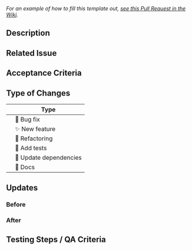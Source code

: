 _For an example of how to fill this template out, [see this Pull Request in the Wiki](https://github.com/YurisCodingClub/DevCV/wiki/How-to-create-a-pull-request)._

## Description

<!-- What does this code change? Why did I choose this approach? Did I learn anything worth sharing? Reminder: This will be a publicly facing representation of your work (READ: help you land that sweet dev gig). -->

## Related Issue

<!-- If you write "closes" followed by the Github issue number, it will automatically close the issue for you when the PR merges -->

## Acceptance Criteria

<!-- Include AC from the Github issue -->

## Type of Changes

<!-- Add another type if needed and put an `✓` for the applicable box: -->

|     | Type                       |
| --- | -------------------------- |
|     | :bug: Bug fix              |
|     | :sparkles: New feature     |
|     | :hammer: Refactoring       |
|     | :100: Add tests            |
|     | :link: Update dependencies |
|     | :scroll: Docs              |

## Updates

### Before

<!-- If UI feature, take provide screenshots -->
<!-- Provide links to documentation for further reading if needed -->

### After

<!-- If UI feature, take provide screenshots -->
<!-- Provide links to documentation for further reading if needed -->

## Testing Steps / QA Criteria

<!-- Provide steps the reviewers need to follow to properly test your additions. -->
